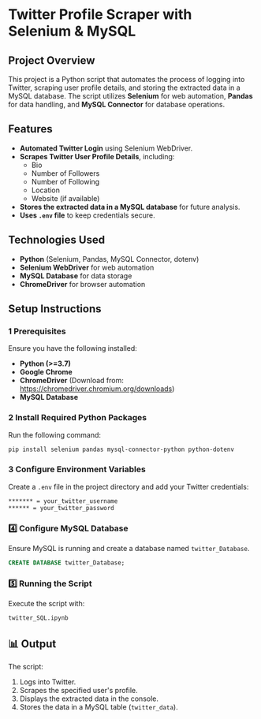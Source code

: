 # Twitter Profile Scraper with Selenium & MySQL

## Project Overview
This project is a Python script that automates the process of logging into Twitter, scraping user profile details, and storing the extracted data in a MySQL database. The script utilizes **Selenium** for web automation, **Pandas** for data handling, and **MySQL Connector** for database operations.

##  Features
- **Automated Twitter Login** using Selenium WebDriver.
- **Scrapes Twitter User Profile Details**, including:
  - Bio
  - Number of Followers
  - Number of Following
  - Location
  - Website (if available)
- **Stores the extracted data in a MySQL database** for future analysis.
- **Uses `.env` file** to keep credentials secure.

## Technologies Used
- **Python** (Selenium, Pandas, MySQL Connector, dotenv)
- **Selenium WebDriver** for web automation
- **MySQL Database** for data storage
- **ChromeDriver** for browser automation


##  Setup Instructions
### 1 Prerequisites
Ensure you have the following installed:
- **Python (>=3.7)**
- **Google Chrome**
- **ChromeDriver** (Download from: https://chromedriver.chromium.org/downloads)
- **MySQL Database**

### 2 Install Required Python Packages
Run the following command:
```bash
pip install selenium pandas mysql-connector-python python-dotenv
```

### 3 Configure Environment Variables
Create a `.env` file in the project directory and add your Twitter credentials:
```
******* = your_twitter_username
****** = your_twitter_password
```

### 4️⃣ Configure MySQL Database
Ensure MySQL is running and create a database named `twitter_Database`.
```sql
CREATE DATABASE twitter_Database;
```

### 5️⃣ Running the Script
Execute the script with:
```bash
twitter_SQL.ipynb
```

## 📊 Output
The script:
1. Logs into Twitter.
2. Scrapes the specified user's profile.
3. Displays the extracted data in the console.
4. Stores the data in a MySQL table (`twitter_data`).
